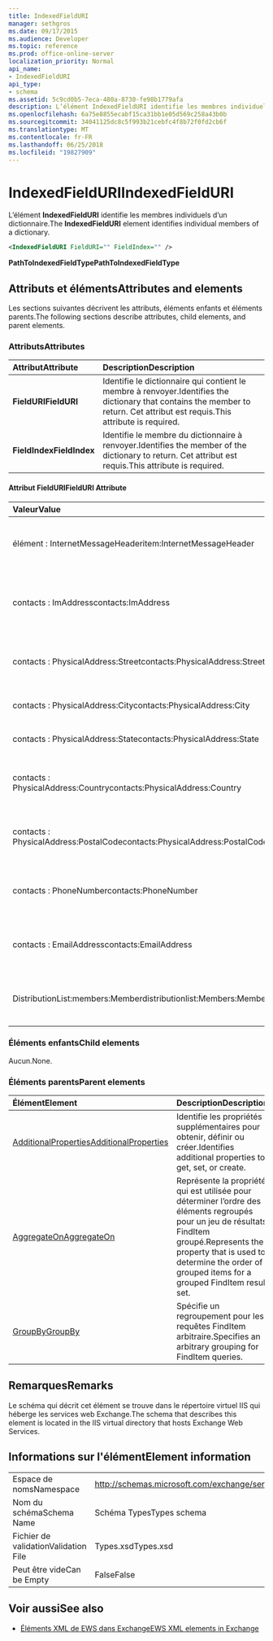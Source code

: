 ```yaml
---
title: IndexedFieldURI
manager: sethgros
ms.date: 09/17/2015
ms.audience: Developer
ms.topic: reference
ms.prod: office-online-server
localization_priority: Normal
api_name:
- IndexedFieldURI
api_type:
- schema
ms.assetid: 5c9cd0b5-7eca-480a-8730-fe98b1779afa
description: L’élément IndexedFieldURI identifie les membres individuels d’un dictionnaire.
ms.openlocfilehash: 6a75e8855ecabf15ca31bb1e05d569c258a43b0b
ms.sourcegitcommit: 34041125dc8c5f993b21cebfc4f8b72f0fd2cb6f
ms.translationtype: MT
ms.contentlocale: fr-FR
ms.lasthandoff: 06/25/2018
ms.locfileid: "19827909"
---
```

# <a name="indexedfielduri"></a><span data-ttu-id="a1cba-103">IndexedFieldURI</span><span class="sxs-lookup"><span data-stu-id="a1cba-103">IndexedFieldURI</span></span>

<span data-ttu-id="a1cba-104">L’élément **IndexedFieldURI** identifie les membres individuels d’un dictionnaire.</span><span class="sxs-lookup"><span data-stu-id="a1cba-104">The **IndexedFieldURI** element identifies individual members of a dictionary.</span></span> 
  
```xml
<IndexedFieldURI FieldURI="" FieldIndex="" />
```

 <span data-ttu-id="a1cba-105">**PathToIndexedFieldType**</span><span class="sxs-lookup"><span data-stu-id="a1cba-105">**PathToIndexedFieldType**</span></span>
## <a name="attributes-and-elements"></a><span data-ttu-id="a1cba-106">Attributs et éléments</span><span class="sxs-lookup"><span data-stu-id="a1cba-106">Attributes and elements</span></span>

<span data-ttu-id="a1cba-107">Les sections suivantes décrivent les attributs, éléments enfants et éléments parents.</span><span class="sxs-lookup"><span data-stu-id="a1cba-107">The following sections describe attributes, child elements, and parent elements.</span></span>
  
### <a name="attributes"></a><span data-ttu-id="a1cba-108">Attributs</span><span class="sxs-lookup"><span data-stu-id="a1cba-108">Attributes</span></span>

|<span data-ttu-id="a1cba-109">**Attribut**</span><span class="sxs-lookup"><span data-stu-id="a1cba-109">**Attribute**</span></span>|<span data-ttu-id="a1cba-110">**Description**</span><span class="sxs-lookup"><span data-stu-id="a1cba-110">**Description**</span></span>|
|:-----|:-----|
|<span data-ttu-id="a1cba-111">**FieldURI**</span><span class="sxs-lookup"><span data-stu-id="a1cba-111">**FieldURI**</span></span> <br/> |<span data-ttu-id="a1cba-112">Identifie le dictionnaire qui contient le membre à renvoyer.</span><span class="sxs-lookup"><span data-stu-id="a1cba-112">Identifies the dictionary that contains the member to return.</span></span> <span data-ttu-id="a1cba-113">Cet attribut est requis.</span><span class="sxs-lookup"><span data-stu-id="a1cba-113">This attribute is required.</span></span>  <br/> |
|<span data-ttu-id="a1cba-114">**FieldIndex**</span><span class="sxs-lookup"><span data-stu-id="a1cba-114">**FieldIndex**</span></span> <br/> |<span data-ttu-id="a1cba-115">Identifie le membre du dictionnaire à renvoyer.</span><span class="sxs-lookup"><span data-stu-id="a1cba-115">Identifies the member of the dictionary to return.</span></span> <span data-ttu-id="a1cba-116">Cet attribut est requis.</span><span class="sxs-lookup"><span data-stu-id="a1cba-116">This attribute is required.</span></span>  <br/> |
   
#### <a name="fielduri-attribute"></a><span data-ttu-id="a1cba-117">Attribut FieldURI</span><span class="sxs-lookup"><span data-stu-id="a1cba-117">FieldURI Attribute</span></span>

|<span data-ttu-id="a1cba-118">**Valeur**</span><span class="sxs-lookup"><span data-stu-id="a1cba-118">**Value**</span></span>|<span data-ttu-id="a1cba-119">**Description**</span><span class="sxs-lookup"><span data-stu-id="a1cba-119">**Description**</span></span>|
|:-----|:-----|
|<span data-ttu-id="a1cba-120">élément : InternetMessageHeader</span><span class="sxs-lookup"><span data-stu-id="a1cba-120">item:InternetMessageHeader</span></span>  <br/> |<span data-ttu-id="a1cba-121">Représente l’en-tête de message d’un élément.</span><span class="sxs-lookup"><span data-stu-id="a1cba-121">Represents the message header of an item.</span></span>  <br/> |
|<span data-ttu-id="a1cba-122">contacts : ImAddress</span><span class="sxs-lookup"><span data-stu-id="a1cba-122">contacts:ImAddress</span></span>  <br/> |<span data-ttu-id="a1cba-123">Représente l’adresse d’un contact de messagerie instantanée.</span><span class="sxs-lookup"><span data-stu-id="a1cba-123">Represents the instant messaging address of a contact.</span></span>  <br/> |
|<span data-ttu-id="a1cba-124">contacts : PhysicalAddress:Street</span><span class="sxs-lookup"><span data-stu-id="a1cba-124">contacts:PhysicalAddress:Street</span></span>  <br/> |<span data-ttu-id="a1cba-125">Représente l’adresse d’un contact.</span><span class="sxs-lookup"><span data-stu-id="a1cba-125">Represents the street address of a contact.</span></span>  <br/> |
|<span data-ttu-id="a1cba-126">contacts : PhysicalAddress:City</span><span class="sxs-lookup"><span data-stu-id="a1cba-126">contacts:PhysicalAddress:City</span></span>  <br/> |<span data-ttu-id="a1cba-127">Représente la ville d’un contact.</span><span class="sxs-lookup"><span data-stu-id="a1cba-127">Represents the city of a contact.</span></span>  <br/> |
|<span data-ttu-id="a1cba-128">contacts : PhysicalAddress:State</span><span class="sxs-lookup"><span data-stu-id="a1cba-128">contacts:PhysicalAddress:State</span></span>  <br/> |<span data-ttu-id="a1cba-129">Représente l’état d’un contact.</span><span class="sxs-lookup"><span data-stu-id="a1cba-129">Represents the state of a contact.</span></span>  <br/> |
|<span data-ttu-id="a1cba-130">contacts : PhysicalAddress:Country</span><span class="sxs-lookup"><span data-stu-id="a1cba-130">contacts:PhysicalAddress:Country</span></span>  <br/> |<span data-ttu-id="a1cba-131">Représente la pays/la région d’un contact.</span><span class="sxs-lookup"><span data-stu-id="a1cba-131">Represents the country/region of a contact.</span></span>  <br/> |
|<span data-ttu-id="a1cba-132">contacts : PhysicalAddress:PostalCode</span><span class="sxs-lookup"><span data-stu-id="a1cba-132">contacts:PhysicalAddress:PostalCode</span></span>  <br/> |<span data-ttu-id="a1cba-133">Représente le code postal du contact.</span><span class="sxs-lookup"><span data-stu-id="a1cba-133">Represents the postal code of a contact.</span></span>  <br/> |
|<span data-ttu-id="a1cba-134">contacts : PhoneNumber</span><span class="sxs-lookup"><span data-stu-id="a1cba-134">contacts:PhoneNumber</span></span>  <br/> |<span data-ttu-id="a1cba-135">Représente le numéro de téléphone d’un contact.</span><span class="sxs-lookup"><span data-stu-id="a1cba-135">Represents the phone number of a contact.</span></span>  <br/> |
|<span data-ttu-id="a1cba-136">contacts : EmailAddress</span><span class="sxs-lookup"><span data-stu-id="a1cba-136">contacts:EmailAddress</span></span>  <br/> |<span data-ttu-id="a1cba-137">Représente l’adresse de messagerie d’un contact.</span><span class="sxs-lookup"><span data-stu-id="a1cba-137">Represents the e-mail address of a contact.</span></span>  <br/> |
|<span data-ttu-id="a1cba-138">DistributionList:members:Member</span><span class="sxs-lookup"><span data-stu-id="a1cba-138">distributionlist:Members:Member</span></span>  <br/> |<span data-ttu-id="a1cba-139">Représente un membre d’une liste de distribution.</span><span class="sxs-lookup"><span data-stu-id="a1cba-139">Represents a member of a distribution list.</span></span>  <br/> |
   
### <a name="child-elements"></a><span data-ttu-id="a1cba-140">Éléments enfants</span><span class="sxs-lookup"><span data-stu-id="a1cba-140">Child elements</span></span>

<span data-ttu-id="a1cba-141">Aucun.</span><span class="sxs-lookup"><span data-stu-id="a1cba-141">None.</span></span>
  
### <a name="parent-elements"></a><span data-ttu-id="a1cba-142">Éléments parents</span><span class="sxs-lookup"><span data-stu-id="a1cba-142">Parent elements</span></span>

|<span data-ttu-id="a1cba-143">**Élément**</span><span class="sxs-lookup"><span data-stu-id="a1cba-143">**Element**</span></span>|<span data-ttu-id="a1cba-144">**Description**</span><span class="sxs-lookup"><span data-stu-id="a1cba-144">**Description**</span></span>|
|:-----|:-----|
|[<span data-ttu-id="a1cba-145">AdditionalProperties</span><span class="sxs-lookup"><span data-stu-id="a1cba-145">AdditionalProperties</span></span>](additionalproperties.md) <br/> |<span data-ttu-id="a1cba-146">Identifie les propriétés supplémentaires pour obtenir, définir ou créer.</span><span class="sxs-lookup"><span data-stu-id="a1cba-146">Identifies additional properties to get, set, or create.</span></span>  <br/> |
|[<span data-ttu-id="a1cba-147">AggregateOn</span><span class="sxs-lookup"><span data-stu-id="a1cba-147">AggregateOn</span></span>](aggregateon.md) <br/> |<span data-ttu-id="a1cba-148">Représente la propriété qui est utilisée pour déterminer l’ordre des éléments regroupés pour un jeu de résultats FindItem groupé.</span><span class="sxs-lookup"><span data-stu-id="a1cba-148">Represents the property that is used to determine the order of grouped items for a grouped FindItem result set.</span></span>  <br/> |
|[<span data-ttu-id="a1cba-149">GroupBy</span><span class="sxs-lookup"><span data-stu-id="a1cba-149">GroupBy</span></span>](groupby.md) <br/> |<span data-ttu-id="a1cba-150">Spécifie un regroupement pour les requêtes FindItem arbitraire.</span><span class="sxs-lookup"><span data-stu-id="a1cba-150">Specifies an arbitrary grouping for FindItem queries.</span></span>  <br/> |
   
## <a name="remarks"></a><span data-ttu-id="a1cba-151">Remarques</span><span class="sxs-lookup"><span data-stu-id="a1cba-151">Remarks</span></span>

<span data-ttu-id="a1cba-152">Le schéma qui décrit cet élément se trouve dans le répertoire virtuel IIS qui héberge les services web Exchange.</span><span class="sxs-lookup"><span data-stu-id="a1cba-152">The schema that describes this element is located in the IIS virtual directory that hosts Exchange Web Services.</span></span>
  
## <a name="element-information"></a><span data-ttu-id="a1cba-153">Informations sur l'élément</span><span class="sxs-lookup"><span data-stu-id="a1cba-153">Element information</span></span>

|||
|:-----|:-----|
|<span data-ttu-id="a1cba-154">Espace de noms</span><span class="sxs-lookup"><span data-stu-id="a1cba-154">Namespace</span></span>  <br/> |http://schemas.microsoft.com/exchange/services/2006/types  <br/> |
|<span data-ttu-id="a1cba-155">Nom du schéma</span><span class="sxs-lookup"><span data-stu-id="a1cba-155">Schema Name</span></span>  <br/> |<span data-ttu-id="a1cba-156">Schéma Types</span><span class="sxs-lookup"><span data-stu-id="a1cba-156">Types schema</span></span>  <br/> |
|<span data-ttu-id="a1cba-157">Fichier de validation</span><span class="sxs-lookup"><span data-stu-id="a1cba-157">Validation File</span></span>  <br/> |<span data-ttu-id="a1cba-158">Types.xsd</span><span class="sxs-lookup"><span data-stu-id="a1cba-158">Types.xsd</span></span>  <br/> |
|<span data-ttu-id="a1cba-159">Peut être vide</span><span class="sxs-lookup"><span data-stu-id="a1cba-159">Can be Empty</span></span>  <br/> |<span data-ttu-id="a1cba-160">False</span><span class="sxs-lookup"><span data-stu-id="a1cba-160">False</span></span>  <br/> |
   
## <a name="see-also"></a><span data-ttu-id="a1cba-161">Voir aussi</span><span class="sxs-lookup"><span data-stu-id="a1cba-161">See also</span></span>



- [<span data-ttu-id="a1cba-162">Éléments XML de EWS dans Exchange</span><span class="sxs-lookup"><span data-stu-id="a1cba-162">EWS XML elements in Exchange</span></span>](ews-xml-elements-in-exchange.md)

